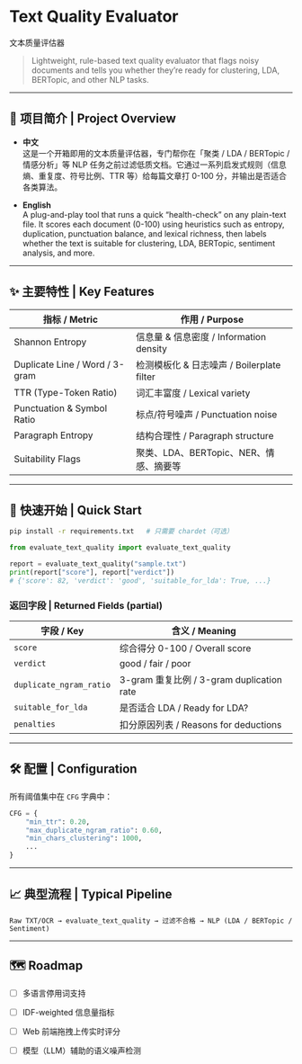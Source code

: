 # Text Quality Evaluator  
文本质量评估器

> Lightweight, rule-based text quality evaluator that flags noisy documents and tells you whether they’re ready for clustering, LDA, BERTopic, and other NLP tasks.

---

## 📑 项目简介 | Project Overview

- **中文**  
  这是一个开箱即用的文本质量评估器，专门帮你在「聚类 / LDA / BERTopic / 情感分析」等 NLP 任务之前过滤低质文档。它通过一系列启发式规则（信息熵、重复度、符号比例、TTR 等）给每篇文章打 0-100 分，并输出是否适合各类算法。

- **English**  
  A plug-and-play tool that runs a quick “health-check” on any plain-text file. It scores each document (0-100) using heuristics such as entropy, duplication, punctuation balance, and lexical richness, then labels whether the text is suitable for clustering, LDA, BERTopic, sentiment analysis, and more.

---

## ✨ 主要特性 | Key Features

| 指标 / Metric                | 作用 / Purpose                              |
|------------------------------|---------------------------------------------|
| Shannon Entropy              | 信息量 & 信息密度 / Information density     |
| Duplicate Line / Word / 3-gram| 检测模板化 & 日志噪声 / Boilerplate filter |
| TTR (Type-Token Ratio)       | 词汇丰富度 / Lexical variety               |
| Punctuation & Symbol Ratio   | 标点/符号噪声 / Punctuation noise           |
| Paragraph Entropy            | 结构合理性 / Paragraph structure           |
| Suitability Flags            | 聚类、LDA、BERTopic、NER、情感、摘要等      |

---

## 🚀 快速开始 | Quick Start

```bash
pip install -r requirements.txt   # 只需要 chardet（可选）
````

```python
from evaluate_text_quality import evaluate_text_quality

report = evaluate_text_quality("sample.txt")
print(report["score"], report["verdict"])
# {'score': 82, 'verdict': 'good', 'suitable_for_lda': True, ...}
```

### 返回字段 | Returned Fields (partial)

| 字段 / Key                | 含义 / Meaning                          |
| ----------------------- | ------------------------------------- |
| `score`                 | 综合得分 0-100 / Overall score            |
| `verdict`               | good / fair / poor                    |
| `duplicate_ngram_ratio` | 3-gram 重复比例 / 3-gram duplication rate |
| `suitable_for_lda`      | 是否适合 LDA / Ready for LDA?             |
| `penalties`             | 扣分原因列表 / Reasons for deductions       |

---

## 🛠️ 配置 | Configuration

所有阈值集中在 `CFG` 字典中：

```python
CFG = {
    "min_ttr": 0.20,
    "max_duplicate_ngram_ratio": 0.60,
    "min_chars_clustering": 1000,
    ...
}
```

---

## 📈 典型流程 | Typical Pipeline

```
Raw TXT/OCR → evaluate_text_quality → 过滤不合格 → NLP (LDA / BERTopic / Sentiment)
```

---

## 🗺️ Roadmap

* [ ] 多语言停用词支持
* [ ] IDF-weighted 信息量指标
* [ ] Web 前端拖拽上传实时评分
* [ ] 模型（LLM）辅助的语义噪声检测

